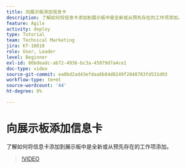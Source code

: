 ```yaml
---
title: 向展示板添加信息卡
description: 了解如何将信息卡添加到展示板中是全新或从预先存在的工作项添加。
feature: Agile
activity: deploy
type: Tutorial
team: Technical Marketing
jira: KT-10810
role: User, Leader
level: Beginner
exl-id: 86bdeadc-ab72-4936-bc3a-45079d7a4ce1
doc-type: video
source-git-commit: ea0bd2ad43efdaa6b84d8249f2848783fd531d93
workflow-type: tm+mt
source-wordcount: '44'
ht-degree: 0%

---
```


# 向展示板添加信息卡

了解如何将信息卡添加到展示板中是全新或从预先存在的工作项添加。

>[!VIDEO](https://video.tv.adobe.com/v/346617/?quality=12&learn=on)
